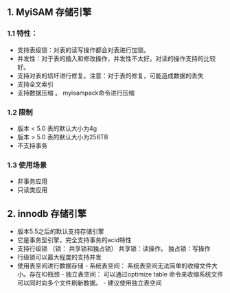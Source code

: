 ## 1. MyiSAM 存储引擎

### 1.1 特性：

- 支持表级锁：对表的读写操作都会对表进行加锁。
- 并发性：对于表的插入和修改操作，并发性不太好。对读的操作支持的比较好。
- 支持对表的埙坏进行修复。注意：对于表的修复，可能造成数据的丢失
- 支持全文索引
- 支持数据压缩 。 myisampack命令进行压缩

### 1.2 限制

- 版本 < 5.0 表的默认大小为4g
- 版本 > 5.0 表的默认大小为256TB
- 不支持事务


### 1.3 使用场景

- 非事务应用
- 只读类应用


## 2. innodb 存储引擎

- 版本5.5之后的默认支持存储引擎
- 它是事务型引擎，完全支持事务的acid特性
- 支持行级锁 （锁： 共享锁和独占锁） 共享锁：读操作。 独占锁：写操作
- 行级锁可以最大程度的支持并发
- 使用表空间进行数据存储
      - 系统表空间： 系统表空间无法简单的收缩文件大小。存在IO瓶颈
      - 独立表空间： 可以通过optimize table 命令来收缩系统文件
                   可以同时向多个文件刷新数据。
      - 建议使用独立表空间
